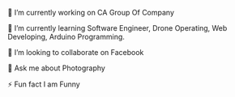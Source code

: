 🔭 I’m currently working on CA Group Of Company

🌱 I’m currently learning Software Engineer, Drone Operating, Web Developing, Arduino Programming.

👯 I’m looking to collaborate on Facebook

💬 Ask me about Photography

⚡ Fun fact I am Funny
<!---
xChamalk/xChamalk is a ✨ special ✨ repository because its `README.md` (this file) appears on your GitHub profile.
You can click the Preview link to take a look at your changes.
--->
